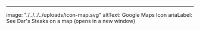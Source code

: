 ---
image: "./../../../uploads/icon-map.svg"
altText: Google Maps Icon
ariaLabel: See Dar's Steaks on a map (opens in a new window)